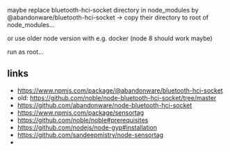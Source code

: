 maybe replace bluetooth-hci-socket directory in node_modules by @abandonware/bluetooth-hci-socket -> copy their directory to root of node_modules... 

or use older node version with e.g. docker (node 8 should work maybe)

run as root...




## links

* https://www.npmjs.com/package/@abandonware/bluetooth-hci-socket
* old: https://github.com/noble/node-bluetooth-hci-socket/tree/master
* https://github.com/abandonware/node-bluetooth-hci-socket
* https://www.npmjs.com/package/sensortag
* https://github.com/noble/noble#prerequisites
* https://github.com/nodejs/node-gyp#installation
* https://github.com/sandeepmistry/node-sensortag 
* 


